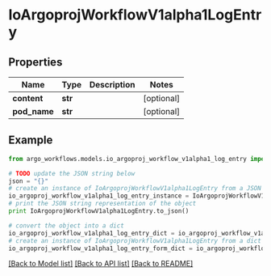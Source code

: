 # IoArgoprojWorkflowV1alpha1LogEntry


## Properties

Name | Type | Description | Notes
------------ | ------------- | ------------- | -------------
**content** | **str** |  | [optional] 
**pod_name** | **str** |  | [optional] 

## Example

```python
from argo_workflows.models.io_argoproj_workflow_v1alpha1_log_entry import IoArgoprojWorkflowV1alpha1LogEntry

# TODO update the JSON string below
json = "{}"
# create an instance of IoArgoprojWorkflowV1alpha1LogEntry from a JSON string
io_argoproj_workflow_v1alpha1_log_entry_instance = IoArgoprojWorkflowV1alpha1LogEntry.from_json(json)
# print the JSON string representation of the object
print IoArgoprojWorkflowV1alpha1LogEntry.to_json()

# convert the object into a dict
io_argoproj_workflow_v1alpha1_log_entry_dict = io_argoproj_workflow_v1alpha1_log_entry_instance.to_dict()
# create an instance of IoArgoprojWorkflowV1alpha1LogEntry from a dict
io_argoproj_workflow_v1alpha1_log_entry_form_dict = io_argoproj_workflow_v1alpha1_log_entry.from_dict(io_argoproj_workflow_v1alpha1_log_entry_dict)
```
[[Back to Model list]](../README.md#documentation-for-models) [[Back to API list]](../README.md#documentation-for-api-endpoints) [[Back to README]](../README.md)


